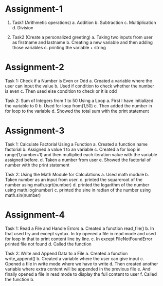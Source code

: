 # Assignment-1
1. Task1 (Arithmetic operations)
     a. Addition
     b. Subtraction
     c. Multiplication
     d. Division

2. Task2 (Create a personalized greeting)
     a. Taking two inputs from user as firstname and lastname
     b. Creating a new variable and then adding those variables
     c. printing the variable + string

# Assignment-2
Task 1: Check if a Number is Even or Odd
     a. Created a variable where the user can input the value
     b. Used if condition to check whether the number is even
     c. Then used else condition to check or it is odd

Task 2: Sum of Integers from 1 to 50 Using a Loop
     a. First I have initialized the variable to 0
     b. Used for loop from(1,50)
     c. Then added the number in for loop to the variable
     d. Showed the total sum with the print statement

# Assignment-3
Task 1: Calculate Factorial Using a Function
     a. Created a function name factorial
     b. Assigned a value 1 to an variable
     c. Created a for loop in range(1,number+1) and then multiplied each iteration value with the variable assigned before.
     d. Taken a number from user
     e. Showed the factorial of number with the print statement

Task 2: Using the Math Module for Calculations
     a. Used math module
     b. Taken number as an input from user.
     c. printed the squareroot of the number using math.sqrt(number)
     d. printed the logarithm of the number using math.log(number)
     c. printed the sine in radian of the number using math.sin(number)

# Assignment-4
Task 1: Read a File and Handle Errors
     a. Created a function read_file()
     b. In that used try and except syntax. In try opened a file in read mode and used for loop in that to print content line by line.
     c. In except FileNotFoundError printed file not found
     d. Called the function

Task 2: Write and Append Data to a File
     a. Created a function write_append()
     b. Created a variable where the user can give input
     c. Opened a file in write mode where we have to write 
     d. Then created another variable where extra content will be appended in the previous file 
     e. And finally opened a file in read mode to display the full content to user
     f. Called the function
     b. 
     
